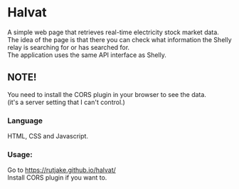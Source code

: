 # Halvat
A simple web page that retrieves real-time electricity  stock market data. The idea of the page is that there you can check what information the Shelly relay is searching for or has searched for. <br>
The application uses the same API interface as Shelly.

## NOTE!
You need to install the CORS plugin in your browser to see the data.<br>
(it's a server setting that I can't control.)

### Language

HTML, CSS and Javascript.

### Usage:

Go to https://rutjake.github.io/halvat/ <br>
Install CORS plugin if you want to.

